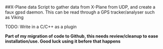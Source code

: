 ##X-Plane data
Script to gather data from X-Plane from UDP, and create a faux gpsd daemon. This can be read through a GPS tracker/analyser such as Viking

TODO:
	Write in a C/C++ as a plugin

**Part of my migration of code to Github, this needs review/cleanup to ease installation/use. Good luck using it before that happens**
